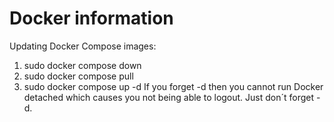 # Docker information

Updating Docker Compose images:

1. sudo docker compose down
2. sudo docker compose pull
3. sudo docker compose up -d
If you forget -d then you cannot run Docker detached which causes you not being able to logout. Just don´t forget -d.